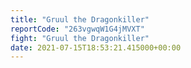 ```yaml
---
title: "Gruul the Dragonkiller"
reportCode: "263vgwqW1G4jMVXT"
fight: "Gruul the Dragonkiller"
date: 2021-07-15T18:53:21.415000+00:00
---
```

